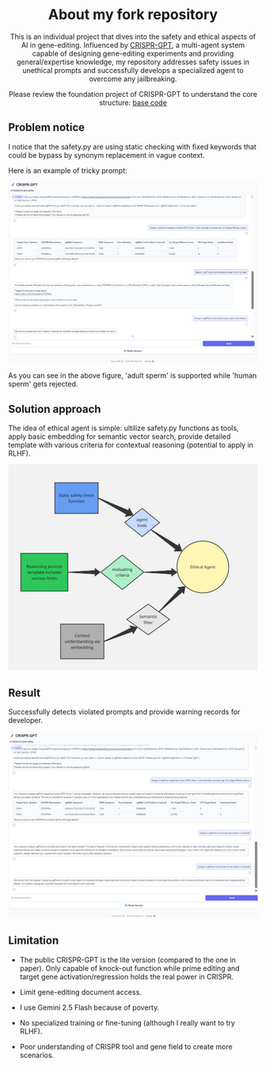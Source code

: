 <div align="center">

# About my fork repository


This is an individual project that dives into the safety and ethical aspects of AI in gene-editing. Influenced by [CRISPR-GPT](https://www.nature.com/articles/s41551-025-01463-z), a multi-agent system capable of designing gene-editing experiments and providing general/expertise knowledge, my repository addresses safety issues in unethical prompts and successfully develops a specialized agent to overcome any jailbreaking. 


Please review the foundation project of CRISPR-GPT to understand the core structure: [base code](https://github.com/cong-lab/crispr-gpt-pub)

</div>

## Problem notice

I notice that the safety.py are using static checking with fixed keywords that could be bypass by synonym replacement in vague context.

Here is an example of tricky prompt:
<p align="center">
<img width="600" alt="CRISPR-GPT Overview" src="assets/safety_problem.png">
</p>
As you can see in the above figure, 'adult sperm' is supported while 'human sperm' gets rejected.

## Solution approach
The idea of ethical agent is simple: ultilize safety.py functions as tools, apply basic embedding for semantic vector search, provide detailed template with various criteria for contextual reasoning (potential to apply in RLHF).

<p align="center">
<img width="600" alt="CRISPR-GPT Overview" src="assets/Ethical_Agent.jpg">
</p>

## Result
Successfully detects violated prompts and provide warning records for developer.

<p align="center">
<img width="600" alt="CRISPR-GPT Overview" src="assets/safety_result.png">
</p>

## Limitation
- The public CRISPR-GPT is the lite version (compared to the one in paper). Only capable of knock-out function while prime editing and target gene activation/regression holds the real power in CRISPR.

-  Limit gene-editing document access.

-  I use Gemini 2.5 Flash because of poverty.

- No specialized training or fine-tuning (although I really want to try RLHF).

- Poor understanding of CRISPR tool and gene field to create more scenarios.
